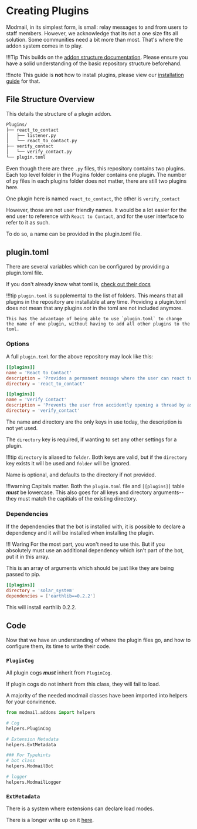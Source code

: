 # Creating Plugins

Modmail, in its simplest form, is small: relay messages to and from users to staff members. However, we acknowledge that its not a one size fits all solution. Some communities need a bit more than most. That's where the addon system comes in to play.

!!!Tip
    This builds on the [addon structure documentation][addon-guide]. Please ensure you have a solid understanding of the basic repository structure beforehand.

!!!note
    This guide is **not** how to install plugins, please view our [installation guide][installation] for that.

## File Structure Overview

This details the structure of a plugin addon.

```sh
Plugins/
├── react_to_contact
│   ├── listener.py
│   └── react_to_contact.py
├── verify_contact
│   └── verify_contact.py
└── plugin.toml
```

Even though there are three `.py` files, this repository contains two plugins. Each top level folder in the Plugins folder contains one plugin.
The number of py files in each plugins folder does not matter, there are still two plugins here.

One plugin here is named `react_to_contact`, the other is `verify_contact`

However, those are not user friendly names. It would be a lot easier for the end user to reference with `React to Contact`, and for the user interface to refer to it as such.

To do so, a name can be provided in the plugin.toml file.

## plugin.toml

There are several variables which can be configured by providing a plugin.toml file.

If you don't already know what toml is, [check out their docs](https://toml.io/)

!!!tip
    `plugin.toml` is supplemental to the list of folders. This means that all plugins in the repository are installable at any time. Providing a plugin.toml does not mean that any plugins *not* in the toml are not included anymore.

    This has the advantage of being able to use `plugin.toml` to change the name of one plugin, without having to add all other plugins to the toml.


### Options

A full `plugin.toml` for the above repository may look like this:

```toml
[[plugins]]
name = 'React to Contact'
description = 'Provides a permanent message where the user can react to open a thread'
directory = 'react_to_contact'

[[plugins]]
name = 'Verify Contact'
description = 'Prevents the user from accidently opening a thread by asking if they are sure.'
directory = 'verify_contact'
```

The name and directory are the only keys in use today,
the description is not yet used.

The `directory` key is required, if wanting to set any other settings for a plugin.

!!!tip
    `directory` is aliased to `folder`. Both keys are valid, but if the `directory` key exists it will be used and `folder` will be ignored.

Name is optional, and defaults to the directory if not provided.

!!!warning
    Capitals matter. Both the `plugin.toml` file and `[[plugins]]` table ***must*** be lowercase.
    This also goes for all keys and directory arguments--they must match the capitials of the existing directory.

### Dependencies

If the dependencies that the bot is installed with, it is possible to declare a dependency and it will be installed when installing the plugin.

!!! Waring
    For the most part, you won't need to use this. But if you absolutely must use an additional dependency which isn't part of the bot, put it in this array.

This is an array of arguments which should be just like they are being passed to pip.

```toml
[[plugins]]
directory = 'solar_system'
dependencies = ['earthlib==0.2.2']
```

This will install earthlib 0.2.2.

## Code

Now that we have an understanding of where the plugin files go, and how to configure them, its time to write their code.

### `PluginCog`

All plugin cogs ***must*** inherit from `PluginCog`.

If plugin cogs do not inherit from this class, they will fail to load.

A majority of the needed modmail classes have been imported into helpers for your convinence.

```python
from modmail.addons import helpers

# Cog
helpers.PluginCog

# Extension Metadata
helpers.ExtMetadata

### For Typehints
# bot class
helpers.ModmailBot

# logger
helpers.ModmailLogger
```

### `ExtMetadata`

There is a system where extensions can declare load modes.

There is a longer write up on it [here][ext_metadata].

[addon-guide]: ./README.md
[ext_metadata]: /contributing/creating_an_extension/#bot_mode-and-extmetadata
[installation]: ./installation.md#plugins
